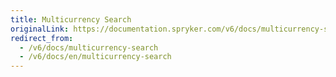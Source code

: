 ```yaml
---
title: Multicurrency Search
originalLink: https://documentation.spryker.com/v6/docs/multicurrency-search
redirect_from:
  - /v6/docs/multicurrency-search
  - /v6/docs/en/multicurrency-search
---
```



